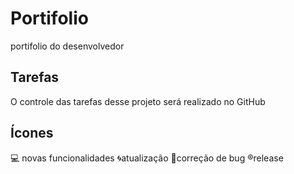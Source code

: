 # Portifolio
portifolio do desenvolvedor 

## Tarefas
O controle das tarefas desse projeto será realizado no GitHub

## Ícones
:computer: novas funcionalidades :cyclone:atualização :bug:correção de bug :registered:release
